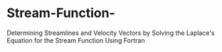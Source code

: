 # Stream-Function-
Determining Streamlines and Velocity Vectors by Solving the Laplace's Equation for the Stream Function Using Fortran
